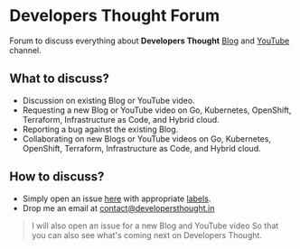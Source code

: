 # Developers Thought Forum

Forum to discuss everything about **Developers Thought** [Blog](https://developersthought.in/) and [YouTube](https://www.youtube.com/developersthought) channel.

## What to discuss?

- Discussion on existing Blog or YouTube video.
- Requesting a new Blog or YouTube video on Go, Kubernetes, OpenShift, Terraform, Infrastructure as Code, and Hybrid cloud.
- Reporting a bug against the existing Blog.
- Collaborating on new Blogs or YouTube videos on Go, Kubernetes, OpenShift, Terraform, Infrastructure as Code, and Hybrid cloud.
 
 ## How to discuss?

 - Simply open an issue [here](https://github.com/developersthought/roadmap/issues) with appropriate [labels](https://github.com/developersthought/roadmap/labels).
 - Drop me an email at [contact@developersthought.in](mailto:contact@developersthought.in)

> I will also open an issue for a new Blog and YouTube video So that you can also see what's coming next on Developers Thought.